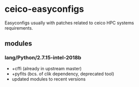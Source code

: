 # ceico-easyconfigs
Easyconfigs usually with patches related to ceico HPC systems requirements.

## modules

### lang/Python/2.7.15-intel-2018b
* +cffi (already in upstream master)
* +pyfits (bcs. of clik dependency, deprecated tool)
* updated modules to recent versions


